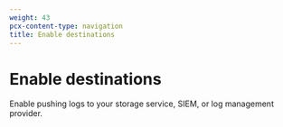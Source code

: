 ```yaml
---
weight: 43
pcx-content-type: navigation
title: Enable destinations
---
```


# Enable destinations

Enable pushing logs to your storage service, SIEM, or log management provider.

<DirectoryListing path="/get-started/enable-destinations" />